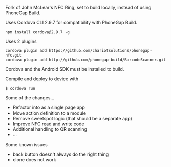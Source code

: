 Fork of John McLear's NFC Ring, set to build locally, instead of using PhoneGap Build.

Uses Cordova CLI 2.9.7 for compatibility with PhoneGap Build.

    npm install cordova@2.9.7 -g
    
Uses 2 plugins

    cordova plugin add https://github.com/chariotsolutions/phonegap-nfc.git
    cordova plugin add http://github.com/phonegap-build/BarcodeScanner.git
    
Cordova and the Android SDK must be installed to build.

Compile and deploy to device with 

    $ cordova run
    
Some of the changes...

 * Refactor into as a single page app
 * Move action definition to a module
 * Remove sweetspot logic (that should be a separate app)
 * Improve NFC read and write code
 * Additional handling to QR scanning
 * ...
 
Some known issues
 * back button doesn't always do the right thing
 * clone does not work


